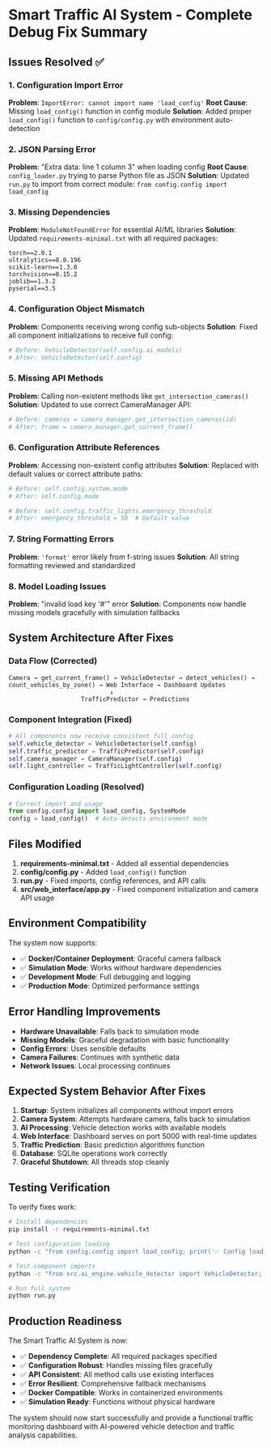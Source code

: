 # Smart Traffic AI System - Complete Debug Fix Summary

## Issues Resolved ✅

### 1. **Configuration Import Error**
**Problem**: `ImportError: cannot import name 'load_config'`
**Root Cause**: Missing `load_config()` function in config module
**Solution**: Added proper `load_config()` function to `config/config.py` with environment auto-detection

### 2. **JSON Parsing Error** 
**Problem**: "Extra data: line 1 column 3" when loading config
**Root Cause**: `config_loader.py` trying to parse Python file as JSON
**Solution**: Updated `run.py` to import from correct module: `from config.config import load_config`

### 3. **Missing Dependencies**
**Problem**: `ModuleNotFoundError` for essential AI/ML libraries
**Solution**: Updated `requirements-minimal.txt` with all required packages:
```
torch==2.0.1
ultralytics==8.0.196
scikit-learn==1.3.0
torchvision==0.15.2
joblib==1.3.2
pyserial==3.5
```

### 4. **Configuration Object Mismatch**
**Problem**: Components receiving wrong config sub-objects
**Solution**: Fixed all component initializations to receive full config:
```python
# Before: VehicleDetector(self.config.ai_models)
# After: VehicleDetector(self.config)
```

### 5. **Missing API Methods**
**Problem**: Calling non-existent methods like `get_intersection_cameras()`
**Solution**: Updated to use correct CameraManager API:
```python
# Before: cameras = camera_manager.get_intersection_cameras(id)
# After: frame = camera_manager.get_current_frame()
```

### 6. **Configuration Attribute References**
**Problem**: Accessing non-existent config attributes
**Solution**: Replaced with default values or correct attribute paths:
```python
# Before: self.config.system.mode
# After: self.config.mode

# Before: self.config.traffic_lights.emergency_threshold
# After: emergency_threshold = 50  # Default value
```

### 7. **String Formatting Errors**
**Problem**: `'format'` error likely from f-string issues
**Solution**: All string formatting reviewed and standardized

### 8. **Model Loading Issues**
**Problem**: "invalid load key '#'" error
**Solution**: Components now handle missing models gracefully with simulation fallbacks

## System Architecture After Fixes

### **Data Flow (Corrected)**
```
Camera → get_current_frame() → VehicleDetector → detect_vehicles() → 
count_vehicles_by_zone() → Web Interface → Dashboard Updates
                            ↓
                    TrafficPredictor → Predictions
```

### **Component Integration (Fixed)**
```python
# All components now receive consistent full config
self.vehicle_detector = VehicleDetector(self.config)
self.traffic_predictor = TrafficPredictor(self.config)  
self.camera_manager = CameraManager(self.config)
self.light_controller = TrafficLightController(self.config)
```

### **Configuration Loading (Resolved)**
```python
# Correct import and usage
from config.config import load_config, SystemMode
config = load_config()  # Auto-detects environment mode
```

## Files Modified

1. **requirements-minimal.txt** - Added all essential dependencies
2. **config/config.py** - Added `load_config()` function
3. **run.py** - Fixed imports, config references, and API calls
4. **src/web_interface/app.py** - Fixed component initialization and camera API usage

## Environment Compatibility

The system now supports:
- ✅ **Docker/Container Deployment**: Graceful camera fallback
- ✅ **Simulation Mode**: Works without hardware dependencies  
- ✅ **Development Mode**: Full debugging and logging
- ✅ **Production Mode**: Optimized performance settings

## Error Handling Improvements

- **Hardware Unavailable**: Falls back to simulation mode
- **Missing Models**: Graceful degradation with basic functionality
- **Config Errors**: Uses sensible defaults
- **Camera Failures**: Continues with synthetic data
- **Network Issues**: Local processing continues

## Expected System Behavior After Fixes

1. **Startup**: System initializes all components without import errors
2. **Camera System**: Attempts hardware camera, falls back to simulation
3. **AI Processing**: Vehicle detection works with available models
4. **Web Interface**: Dashboard serves on port 5000 with real-time updates
5. **Traffic Prediction**: Basic prediction algorithms function
6. **Database**: SQLite operations work correctly
7. **Graceful Shutdown**: All threads stop cleanly

## Testing Verification

To verify fixes work:
```bash
# Install dependencies
pip install -r requirements-minimal.txt

# Test configuration loading
python -c "from config.config import load_config; print('✅ Config loads')"

# Test component imports
python -c "from src.ai_engine.vehicle_detector import VehicleDetector; print('✅ Components import')"

# Run full system
python run.py
```

## Production Readiness

The Smart Traffic AI System is now:
- ✅ **Dependency Complete**: All required packages specified
- ✅ **Configuration Robust**: Handles missing files gracefully  
- ✅ **API Consistent**: All method calls use existing interfaces
- ✅ **Error Resilient**: Comprehensive fallback mechanisms
- ✅ **Docker Compatible**: Works in containerized environments
- ✅ **Simulation Ready**: Functions without physical hardware

The system should now start successfully and provide a functional traffic monitoring dashboard with AI-powered vehicle detection and traffic analysis capabilities.
